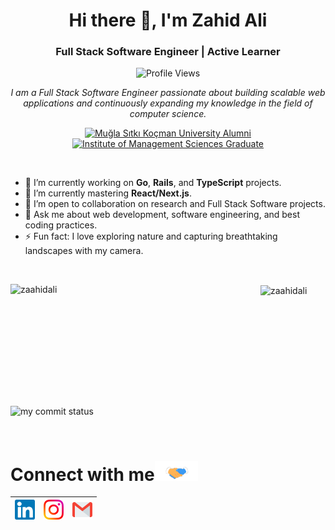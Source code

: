 <h1 align="center">Hi there 👋, I'm Zahid Ali</h1>
<h3 align="center">Full Stack Software Engineer | Active Learner</h3>

<p align="center">
  <img src="https://komarev.com/ghpvc/?username=zaahidali" alt="Profile Views" />
</p>

<p align="center">
  <em>
    I am a Full Stack Software Engineer passionate about building scalable web applications and continuously expanding my knowledge in the field of computer science.
  </em>
</p>

<p align="center">
  <a href="https://www.mu.edu.tr/en">
    <img src="https://img.shields.io/badge/Alumni-Muğla%20Sıtkı%20Koçman%20University-blue" alt="Muğla Sıtkı Koçman University Alumni" />
  </a>
  <a href="https://www.imsciences.edu.pk/">
    <img src="https://img.shields.io/badge/Graduate-Institute%20of%20Management%20Sciences-red" alt="Institute of Management Sciences Graduate" />
  </a>
</p>

<br/>

<ul>
  <li> 🔭 I’m currently working on <b>Go</b>, <b>Rails</b>, and <b>TypeScript</b> projects.</li>
  <li> 🌱 I’m currently mastering <b>React/Next.js</b>.</li>
  <li> 👯 I’m open to collaboration on research and Full Stack Software projects.</li>
  <li> 💬 Ask me about web development, software engineering, and best coding practices.</li>
  <li> ⚡ Fun fact: I love exploring nature and capturing breathtaking landscapes with my camera.</li>
</ul>

<br/>

<p>
 <!-- GitHub Statistics!-->
<img align="left" height="195px" width="400px" src="https://github-readme-stats.vercel.app/api?username=zaahidali&show_icons=true&count_private=true&show_icons=true&hide=php&bg_color=30,A0A0A0,020104&title_color=fff&text_color=fff" alt="zaahidali"/>

<!-- Most Languages Used Statistics!-->  
  <img align="center" height="195px" width="350px" src="https://github-readme-stats.vercel.app/api/top-langs/?username=zaahidali&layout=compact&hide=php,smarty&bg_color=30,A0A0A0,020104&title_color=fff&text_color=fff" alt="zaahidali" />
</p>

</p>


<p align="left">
<img src="https://github-readme-streak-stats.herokuapp.com/?user=zaahidali&theme=ads-juicy-fresh&hide_border=true" alt="my commit status" width="49%" /> 
</p>




<br/>

<!-- Handshake Gif-->
# Connect with me<img src="https://github.com/zaahidali/zaahidali/blob/main/Assets/Handshake.gif" height="32px">



| [<img src="https://github.com/zaahidali/zaahidali/blob/main/Assets/Linkedin.svg" alt="Linkedin Logo" width="32">](https://in.linkedin.com/in/zaahidali) | [<img src="https://github.com/zaahidali/zaahidali/blob/main/Assets/Instagram.svg" alt="instagram logo" width="32">](https://www.instagram.com/zaahiiid/)|[<img src="https://github.com/zaahidali/zaahidali/blob/main/Assets/Gmail.svg" alt="Gmail logo" height="32">](mailto:zahid.4317@gmail.com)
|:---:|:---:|:---:|
